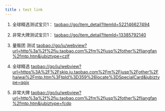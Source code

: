 ```yaml
---
title : test link
---
```


1.    全球精选测试宝贝1：
    [taobao://go/item_detail?itemId=522146627494](taobao://go/item_detail?itemId=522146627494)

2.    非常大牌测试宝贝1：
   [taobao://go/item_detail?itemId=13385792140](taobao://go/item_detail?itemId=13385792140)

   
   
4. 量贩团 测试
[taobao://go/ju/webview?url=http%3a%2f%2fju.taobao.com%2fm%2fjusp%2fother%2fliangfan%2fmtp.htm&jubiztype=czlf](taobao://go/ju/webview?url=http%3a%2f%2fju.taobao.com%2fm%2fjusp%2fother%2fliangfan%2fmtp.htm&jubiztype=czlf)

5. 全球精选 
[taobao://go/ju/webview?url=https%3A%2F%2Fskip.ju.taobao.com%2Fm%2Fjusp%2Fother%2Fhaiwai%2Fmtp.htm%3FtpId%3D359%26locate%3DSpecialCard&jubiztype=qqjx](taobao://go/ju/webview?url=https%3A%2F%2Fskip.ju.taobao.com%2Fm%2Fjusp%2Fother%2Fhaiwai%2Fmtp.htm%3FtpId%3D359%26locate%3DSpecialCard&jubiztype=qqjx)

6. 非常大牌
[taobao://go/ju/webview?url=http%3a%2f%2fju.taobao.com%2fm%2fjusp%2fother%2fliangfan%2fmtp.htm&jubiztype=fcdp](taobao://go/ju/webview?url=http%3a%2f%2fju.taobao.com%2fm%2fjusp%2fother%2fliangfan%2fmtp.htm&jubiztype=fcdp)

